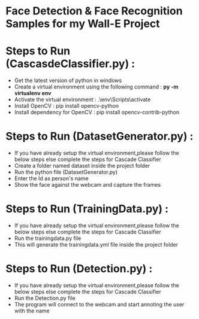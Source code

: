 # Face Detection & Face Recognition Samples for my Wall-E Project

# Steps to Run (CascasdeClassifier.py) : 
<ul>
  <li>Get the latest version of python in windows</li>
  <li>Create a virtual environment using the following command : <b>py -m virtualenv env</b></li>
  <li>Activate the virtual environment : .\env\Scripts\activate</li>
  <li>Install OpenCV : pip install opencv-python</li>
  <li>Install dependency for OpenCV : pip install opencv-contrib-python</li>
</ul>

# Steps to Run (DatasetGenerator.py) : 
<ul>
  <li>If you have already setup the virtual environment,please follow the below steps else complete the steps for Cascade Classifier</li>
  <li>Create a folder named dataset inside the project folder</b></li>
  <li>Run the python file (DatasetGenerator.py)</li>
  <li>Enter the Id as person's name</li>
  <li>Show the face against the webcam and capture the frames</li>
</ul>

# Steps to Run (TrainingData.py) : 
<ul>
  <li>If you have already setup the virtual environment,please follow the below steps else complete the steps for Cascade Classifier</li>
  <li>Run the trainingdata.py file</b></li>
  <li>This will generate the trainingdata.yml file inside the project folder</li>
 </ul>
 
 # Steps to Run (Detection.py) : 
<ul>
  <li>If you have already setup the virtual environment,please follow the below steps else complete the steps for Cascade Classifier</li>
  <li>Run the Detection.py file</b></li>
  <li>The program will connect to the webcam and start annoting the user with the name</li>
 </ul>

